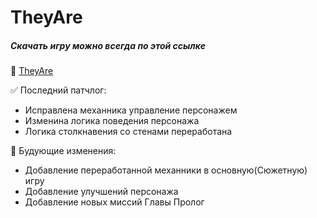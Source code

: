 # TheyAre
##### Скачать игру можно всегда по этой ссылке

:large_blue_diamond: [TheyAre](https://drive.google.com/file/d/1nLSfgXrfspYgZh4cVD2cwy_-hfVeLDBJ/view?usp=sharing)

:white_check_mark: Последний патчлог:
- Исправлена механника управление персонажем
- Изменина логика поведения персонажа
- Логика столкнавения со стенами переработана 

:black_square_button: Будующие изменения:
- Добавление переработанной механники в основную(Сюжетную) игру
- Добавление улучшений персонажа
- Добавление новых миссий Главы Пролог
